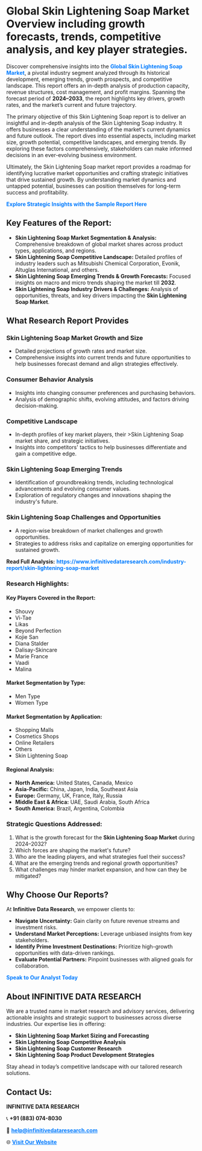 <h1>Global Skin Lightening Soap Market Overview including growth forecasts, trends, competitive analysis, and key player strategies.</h1>
<p>
Discover comprehensive insights into the 
<a href="https://www.infinitivedataresearch.com/industry-report/skin-lightening-soap-market" rel="dofollow" style="color: #007BFF; text-decoration: none;"><strong>Global Skin Lightening Soap Market</strong></a>, a pivotal industry segment analyzed through its historical development, emerging trends, growth prospects, and competitive landscape. This report offers an in-depth analysis of production capacity, revenue structures, cost management, and profit margins. Spanning the forecast period of <strong>2024–2033</strong>, the report highlights key drivers, growth rates, and the market’s current and future trajectory.
</p>
<p>
The primary objective of this Skin Lightening Soap report is to deliver an insightful and in-depth analysis of the Skin Lightening Soap industry. It offers businesses a clear understanding of the market's current dynamics and future outlook. The report dives into essential aspects, including market size, growth potential, competitive landscapes, and emerging trends. By exploring these factors comprehensively, stakeholders can make informed decisions in an ever-evolving business environment.
</p>
<p>
Ultimately, the Skin Lightening Soap market report provides a roadmap for identifying lucrative market opportunities and crafting strategic initiatives that drive sustained growth. By understanding market dynamics and untapped potential, businesses can position themselves for long-term success and profitability.
</p>
<p>
<a href="https://www.infinitivedataresearch.com/request-sample/reportId=101941" style="color: #007BFF; text-decoration: none;"><strong>Explore Strategic Insights with the Sample Report Here</strong></a>
</p>

<h2>Key Features of the Report:</h2>
<ul>
<li><strong>Skin Lightening Soap Market Segmentation & Analysis:</strong> Comprehensive breakdown of global market shares across product types, applications, and regions.</li>
<li><strong>Skin Lightening Soap Competitive Landscape:</strong> Detailed profiles of industry leaders such as Mitsubishi Chemical Corporation, Evonik, Altuglas International, and others.</li>
<li><strong>Skin Lightening Soap Emerging Trends & Growth Forecasts:</strong> Focused insights on macro and micro trends shaping the market till <strong>2032</strong>.</li>
<li><strong>Skin Lightening Soap Industry Drivers & Challenges:</strong> Analysis of opportunities, threats, and key drivers impacting the <strong>Skin Lightening Soap Market</strong>.</li>
</ul>

<h2>What Research Report Provides</h2>
<h3>Skin Lightening Soap Market Growth and Size</h3>
<ul>
<li>Detailed projections of growth rates and market size.</li>
<li>Comprehensive insights into current trends and future opportunities to help businesses forecast demand and align strategies effectively.</li>
</ul>

<h3>Consumer Behavior Analysis</h3>
<ul>
<li>Insights into changing consumer preferences and purchasing behaviors.</li>
<li>Analysis of demographic shifts, evolving attitudes, and factors driving decision-making.</li>
</ul>

<h3>Competitive Landscape</h3>
<ul>
<li>In-depth profiles of key market players, their >Skin Lightening Soap market share, and strategic initiatives.</li>
<li>Insights into competitors' tactics to help businesses differentiate and gain a competitive edge.</li>
</ul>

<h3>Skin Lightening Soap Emerging Trends</h3>
<ul>
<li>Identification of groundbreaking trends, including technological advancements and evolving consumer values.</li>
<li>Exploration of regulatory changes and innovations shaping the industry's future.</li>
</ul>

<h3>Skin Lightening Soap Challenges and Opportunities</h3>
<ul>
<li>A region-wise breakdown of market challenges and growth opportunities.</li>
<li>Strategies to address risks and capitalize on emerging opportunities for sustained growth.</li>
</ul>
<p><strong>Read Full Analysis:</strong> <a href="https://www.infinitivedataresearch.com/industry-report/skin-lightening-soap-market" rel="dofollow" style="color: #007BFF; text-decoration: none;"><strong>https://www.infinitivedataresearch.com/industry-report/skin-lightening-soap-market</strong></a></p>
<h3>Research Highlights:</h3>
<h4>Key Players Covered in the Report:</h4>
<ul><li>Shouvy</li><li>Vi-Tae</li><li>Likas</li><li>Beyond Perfection</li><li>Kojie San</li><li>Diana Stalder</li><li>Dalisay-Skincare</li><li>Marie France</li><li>Vaadi</li><li>Malina</li></ul>
<h4>Market Segmentation by Type:</h4>
<ul><li>Men Type</li><li>Women Type</li></ul>
<h4>Market Segmentation by Application:</h4>
<ul><li>Shopping Malls</li><li>Cosmetics Shops</li><li>Online Retailers</li><li>Others</li><li>Skin Lightening Soap</li></ul>

<h4>Regional Analysis:</h4>
<ul>
<li><strong>North America:</strong> United States, Canada, Mexico</li>
<li><strong>Asia-Pacific:</strong> China, Japan, India, Southeast Asia</li>
<li><strong>Europe:</strong> Germany, UK, France, Italy, Russia</li>
<li><strong>Middle East & Africa:</strong> UAE, Saudi Arabia, South Africa</li>
<li><strong>South America:</strong> Brazil, Argentina, Colombia</li>
</ul>

<h3>Strategic Questions Addressed:</h3>
<ol>
<li>What is the growth forecast for the <strong>Skin Lightening Soap Market</strong> during 2024–2032?</li>
<li>Which forces are shaping the market's future?</li>
<li>Who are the leading players, and what strategies fuel their success?</li>
<li>What are the emerging trends and regional growth opportunities?</li>
<li>What challenges may hinder market expansion, and how can they be mitigated?</li>
</ol>

<h2>Why Choose Our Reports?</h2>
<p>At <strong>Infinitive Data Research</strong>, we empower clients to:</p>
<ul>
<li><strong>Navigate Uncertainty:</strong> Gain clarity on future revenue streams and investment risks.</li>
<li><strong>Understand Market Perceptions:</strong> Leverage unbiased insights from key stakeholders.</li>
<li><strong>Identify Prime Investment Destinations:</strong> Prioritize high-growth opportunities with data-driven rankings.</li>
<li><strong>Evaluate Potential Partners:</strong> Pinpoint businesses with aligned goals for collaboration.</li>
</ul>
<p><a href="https://www.infinitivedataresearch.com/industry-report/skin-lightening-soap-market" rel="dofollow" style="color: #007BFF; text-decoration: none;"><strong>Speak to Our Analyst Today</strong></a></p>

<h2>About INFINITIVE DATA RESEARCH</h2>
<p>We are a trusted name in market research and advisory services, delivering actionable insights and strategic support to businesses across diverse industries. Our expertise lies in offering:</p>
<ul>
<li><strong>Skin Lightening Soap Market Sizing and Forecasting</strong></li>
<li><strong>Skin Lightening Soap Competitive Analysis</strong></li>
<li><strong>Skin Lightening Soap Customer Research</strong></li>
<li><strong>Skin Lightening Soap Product Development Strategies</strong></li>
</ul>
<p>Stay ahead in today’s competitive landscape with our tailored research solutions.</p>

<h2>Contact Us:</h2>
<p><strong>INFINITIVE DATA RESEARCH</strong></p>
<p>📞 <strong>+91 (883) 074-8030</strong></p>
<p>📧 <strong><a href="mailto:help@infinitivedataresearch.com" style="color: #007BFF;">help@infinitivedataresearch.com</a></strong></p>
<p>🌐 <strong><a href="https://www.infinitivedataresearch.com" rel="dofollow" style="color: #007BFF;">Visit Our Website</a></strong></p>